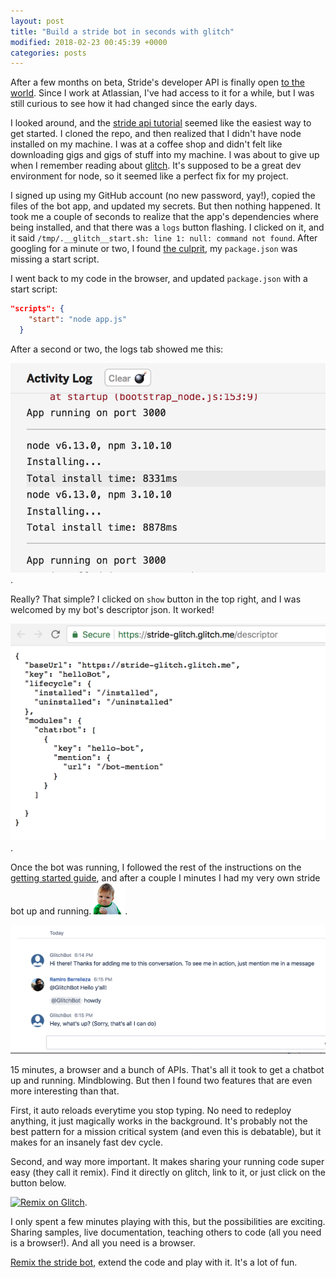 ```yaml
---
layout: post
title: "Build a stride bot in seconds with glitch"
modified: 2018-02-23 00:45:39 +0000
categories: posts
---
```


After a few months on beta, Stride's developer API is finally open [to the world](https://blog.stride.com/custom-apps-all-aboard-strides-api-6ee2c753c303). Since I work at Atlassian, I've had access to it for a while, but I was still curious to see how it had changed since the early days.

I looked around, and the [stride api tutorial](https://bitbucket.org/atlassian/stride-api-tutorial) seemed like the easiest way to get started. I cloned the repo, and then realized that I didn't have node installed on my machine. I was at a coffee shop and didn't felt like downloading gigs and gigs of stuff into my machine. I was about to give up when I remember reading about [glitch](https://medium.com/glitch/welcome-to-glitch-fe161d0fc39b). It's supposed to be a great dev environment for node, so it seemed like a perfect fix for my project. 

I signed up using my GitHub account (no new password, yay!), copied the files of the bot app, and updated my secrets. But then nothing happened. It took me a couple of seconds to realize that the app's dependencies where being installed, and that there was a `logs` button flashing. I clicked on it, and it said `/tmp/.__glitch__start.sh: line 1: null: command not found`. After googling for a minute or two, I found [the culprit](https://support.glitch.com/t/command-not-found-error/2974), my `package.json` was missing a start script.

I went back to my code in the browser, and updated `package.json` with a start script:

```json
"scripts": {
    "start": "node app.js"
  }
```

After a second or two, the logs tab showed me this:


![logs](/images/stride-logs.png).

Really? That simple? I clicked on `show` button in the top right, and I was welcomed by my bot's descriptor json. It worked! 


![json](/images/stride-descriptor.png).


Once the bot was running, I followed the rest of the instructions on the [getting started guide](https://developer.atlassian.com/cloud/stride/getting-started/), and after a couple I minutes I had my very own stride bot up and running. ![success](/images/success.png).


![stride-bot](/images/stride-bot.png)


15 minutes, a browser and a bunch of APIs. That's all it took to get a chatbot up and running. Mindblowing. But then I found two features that are even more interesting than that. 

First, it auto reloads everytime you stop typing. No need to redeploy anything, it just magically works in the background. It's probably not the best pattern for a mission critical system (and even this is debatable), but it makes for an insanely fast dev cycle. 

Second, and way more important. It makes sharing your running code super easy (they call it remix). Find it directly on glitch, link to it, or just click on the button below. 

[![Remix on Glitch](https://cdn.glitch.com/2703baf2-b643-4da7-ab91-7ee2a2d00b5b%2Fremix-button.svg)](https://glitch.com/edit/#!/remix/stride-glitch). 



I only spent a few minutes playing with this, but the possibilities are exciting. Sharing samples, live documentation, teaching others to code (all you need is a browser!). And all you need is a browser.

[Remix the stride bot](https://glitch.com/edit/#!/remix/stride-glitch), extend the code and play with it. It's a lot of fun.


